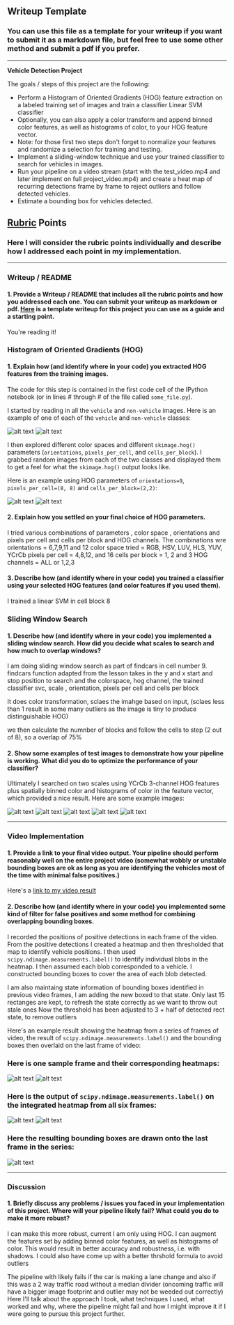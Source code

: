 ## Writeup Template
### You can use this file as a template for your writeup if you want to submit it as a markdown file, but feel free to use some other method and submit a pdf if you prefer.

---

**Vehicle Detection Project**

The goals / steps of this project are the following:

* Perform a Histogram of Oriented Gradients (HOG) feature extraction on a labeled training set of images and train a classifier Linear SVM classifier
* Optionally, you can also apply a color transform and append binned color features, as well as histograms of color, to your HOG feature vector. 
* Note: for those first two steps don't forget to normalize your features and randomize a selection for training and testing.
* Implement a sliding-window technique and use your trained classifier to search for vehicles in images.
* Run your pipeline on a video stream (start with the test_video.mp4 and later implement on full project_video.mp4) and create a heat map of recurring detections frame by frame to reject outliers and follow detected vehicles.
* Estimate a bounding box for vehicles detected.

[//]: # (Image References)
[image1]: ./project_images/sample_car_image.jpg
[image2]: ./project_images/sample_noncar_image.jpg
[image3]: ./project_images/sample_car_hog_image.jpg
[image4]: ./project_images/sample_noncar_hog_image.jpg
[image5]: ./test_images/test1.jpg
[image6]: ./project_images/test1_with_rects.jpg
[image7]: ./project_images/test1_heatmap.jpg
[image8]: ./project_images/test1_heatmap_with_threshold.jpg
[image9]: ./project_images/test1_with_bboxes.jpg
[image10]: ./project_images/test2_with_bboxes.jpg
[image11]: ./project_images/test4_with_bboxes.jpg
[image12]: ./project_images/test5_with_bboxes.jpg
[image13]: ./project_images/test6_with_bboxes.jpg
[video1]: ./project_video_out.mp4

## [Rubric](https://review.udacity.com/#!/rubrics/513/view) Points
### Here I will consider the rubric points individually and describe how I addressed each point in my implementation.  

---
### Writeup / README

#### 1. Provide a Writeup / README that includes all the rubric points and how you addressed each one.  You can submit your writeup as markdown or pdf.  [Here](https://github.com/udacity/CarND-Vehicle-Detection/blob/master/writeup_template.md) is a template writeup for this project you can use as a guide and a starting point.  

You're reading it!

### Histogram of Oriented Gradients (HOG)

#### 1. Explain how (and identify where in your code) you extracted HOG features from the training images.

The code for this step is contained in the first code cell of the IPython notebook (or in lines # through # of the file called `some_file.py`).  

I started by reading in all the `vehicle` and `non-vehicle` images.  Here is an example of one of each of the `vehicle` and `non-vehicle` classes:

![alt text][image1]
![alt text][image2]

I then explored different color spaces and different `skimage.hog()` parameters (`orientations`, `pixels_per_cell`, and `cells_per_block`).  I grabbed random images from each of the two classes and displayed them to get a feel for what the `skimage.hog()` output looks like.

Here is an example using  HOG parameters of `orientations=9`, `pixels_per_cell=(8, 8)` and `cells_per_block=(2,2)`:


![alt text][image3]
![alt text][image4]

#### 2. Explain how you settled on your final choice of HOG parameters.

I tried various combinations of parameters , color space , orientations and pixels per cell and cells per block and HOG channels. The combinations wre 
orientations  = 6,7,9,11 and 12
color space tried = RGB, HSV, LUV, HLS, YUV, YCrCb
pixels per cell = 4,8,12, and 16
cells per block =  1, 2 and 3
HOG channels = ALL or 1,2,3


#### 3. Describe how (and identify where in your code) you trained a classifier using your selected HOG features (and color features if you used them).

I trained a linear SVM in cell block 8

### Sliding Window Search

#### 1. Describe how (and identify where in your code) you implemented a sliding window search.  How did you decide what scales to search and how much to overlap windows?

I am doing sliding window search as part of findcars in cell  number 9. findcars function adapted from the lesson takes in the y and x start and stop position to search and the colorspace, hog channel, the trained classifier svc, scale ,
orientation, pixels per cell and cells per block

It does color transformation, sclaes the imahge based on input, (sclaes less than 1 result in some many outliers as the image is tiny to produce distinguishable HOG)

we then calculate the numnber of blocks and follow the cells to step (2 out of 8), so a overlap of 75%



#### 2. Show some examples of test images to demonstrate how your pipeline is working.  What did you do to optimize the performance of your classifier?

Ultimately I searched on two scales using YCrCb 3-channel HOG features plus spatially binned color and histograms of color in the feature vector, which provided a nice result.  Here are some example images:

![alt text][image9]
![alt text][image10]
![alt text][image11]
![alt text][image12]
![alt text][image13]

---

### Video Implementation

#### 1. Provide a link to your final video output.  Your pipeline should perform reasonably well on the entire project video (somewhat wobbly or unstable bounding boxes are ok as long as you are identifying the vehicles most of the time with minimal false positives.)
Here's a [link to my video result](./project_video_out.mp4)


#### 2. Describe how (and identify where in your code) you implemented some kind of filter for false positives and some method for combining overlapping bounding boxes.

I recorded the positions of positive detections in each frame of the video.  From the positive detections I created a heatmap and then thresholded that map to identify vehicle positions.  I then used `scipy.ndimage.measurements.label()` to identify individual blobs in the heatmap.  I then assumed each blob corresponded to a vehicle.  I constructed bounding boxes to cover the area of each blob detected.  

I am also maintaing state information of bounding boxes identified in previous video frames, I am adding the new boxed to that state. Only last 15 rectanges are kept, to refresh the state correctly as we want to throw out stale ones Now the threshold has been adjusted to 3 + half of detected rect state, to remove outliers

Here's an example result showing the heatmap from a series of frames of video, the result of `scipy.ndimage.measurements.label()` and the bounding boxes then overlaid on the last frame of video:

### Here is one sample frame and their corresponding heatmaps:

![alt text][image5]
![alt text][image6]



### Here is the output of `scipy.ndimage.measurements.label()` on the integrated heatmap from all six frames:
![alt text][image7]
![alt text][image8]

### Here the resulting bounding boxes are drawn onto the last frame in the series:
![alt text][image9]



---

### Discussion

#### 1. Briefly discuss any problems / issues you faced in your implementation of this project.  Where will your pipeline likely fail?  What could you do to make it more robust?


I can make this more robust, current I am only using HOG. I can augment the features set by adding 
 binned color features, as well as histograms of color. This would result in better accuracy and robustness, i.e. with shadows. I could also have come up with a better thrshold formula to avoid outliers
 
The pipeline with likely fails if the car is making a lane change and also if this was a 2 way traffic road without a median divider (oncoming traffic will have a bigger image footprint and outlier may not be weeded out correctly)
Here I'll talk about the approach I took, what techniques I used, what worked and why, where the pipeline might fail and how I might improve it if I were going to pursue this project further.  

